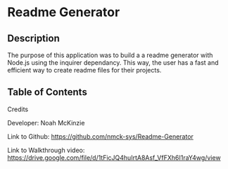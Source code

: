 # Readme Generator

## Description

The purpose of this application was to build a a readme generator with Node.js using the inquirer dependancy. This way, the user has a fast and efficient way to create readme files for their projects. 

## Table of Contents

Credits

Developer: Noah McKinzie

Link to Github: https://github.com/nmck-sys/Readme-Generator

Link to Walkthrough video: https://drive.google.com/file/d/1tFicJQ4huIrtA8Asf_VfFXh6I1raY4wg/view